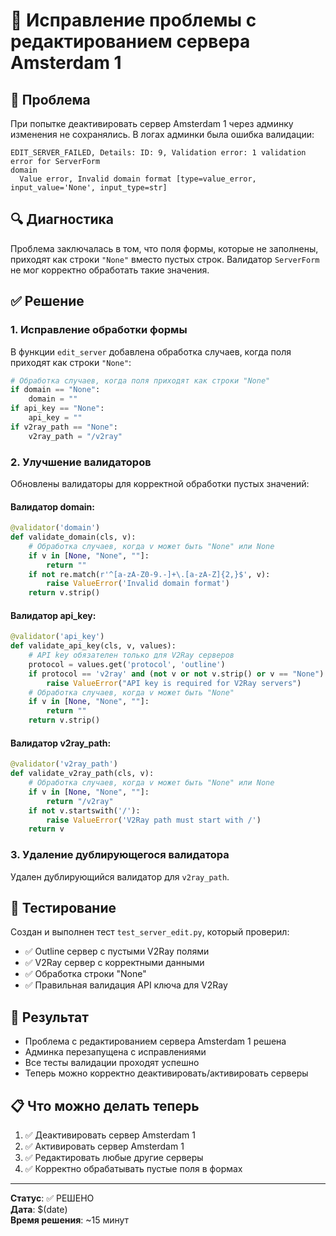 # 🔧 Исправление проблемы с редактированием сервера Amsterdam 1

## 🎯 Проблема
При попытке деактивировать сервер Amsterdam 1 через админку изменения не сохранялись. В логах админки была ошибка валидации:

```
EDIT_SERVER_FAILED, Details: ID: 9, Validation error: 1 validation error for ServerForm
domain
  Value error, Invalid domain format [type=value_error, input_value='None', input_type=str]
```

## 🔍 Диагностика
Проблема заключалась в том, что поля формы, которые не заполнены, приходят как строки `"None"` вместо пустых строк. Валидатор `ServerForm` не мог корректно обработать такие значения.

## ✅ Решение

### 1. Исправление обработки формы
В функции `edit_server` добавлена обработка случаев, когда поля приходят как строки `"None"`:

```python
# Обработка случаев, когда поля приходят как строки "None"
if domain == "None":
    domain = ""
if api_key == "None":
    api_key = ""
if v2ray_path == "None":
    v2ray_path = "/v2ray"
```

### 2. Улучшение валидаторов
Обновлены валидаторы для корректной обработки пустых значений:

#### Валидатор domain:
```python
@validator('domain')
def validate_domain(cls, v):
    # Обработка случаев, когда v может быть "None" или None
    if v in [None, "None", ""]:
        return ""
    if not re.match(r'^[a-zA-Z0-9.-]+\.[a-zA-Z]{2,}$', v):
        raise ValueError('Invalid domain format')
    return v.strip()
```

#### Валидатор api_key:
```python
@validator('api_key')
def validate_api_key(cls, v, values):
    # API key обязателен только для V2Ray серверов
    protocol = values.get('protocol', 'outline')
    if protocol == 'v2ray' and (not v or not v.strip() or v == "None"):
        raise ValueError("API key is required for V2Ray servers")
    # Обработка случаев, когда v может быть "None"
    if v in [None, "None", ""]:
        return ""
    return v.strip()
```

#### Валидатор v2ray_path:
```python
@validator('v2ray_path')
def validate_v2ray_path(cls, v):
    # Обработка случаев, когда v может быть "None" или None
    if v in [None, "None", ""]:
        return "/v2ray"
    if not v.startswith('/'):
        raise ValueError('V2Ray path must start with /')
    return v
```

### 3. Удаление дублирующегося валидатора
Удален дублирующийся валидатор для `v2ray_path`.

## 🧪 Тестирование
Создан и выполнен тест `test_server_edit.py`, который проверил:

- ✅ Outline сервер с пустыми V2Ray полями
- ✅ V2Ray сервер с корректными данными  
- ✅ Обработка строки "None"
- ✅ Правильная валидация API ключа для V2Ray

## 🚀 Результат
- Проблема с редактированием сервера Amsterdam 1 решена
- Админка перезапущена с исправлениями
- Все тесты валидации проходят успешно
- Теперь можно корректно деактивировать/активировать серверы

## 📋 Что можно делать теперь
1. ✅ Деактивировать сервер Amsterdam 1
2. ✅ Активировать сервер Amsterdam 1  
3. ✅ Редактировать любые другие серверы
4. ✅ Корректно обрабатывать пустые поля в формах

---

**Статус**: ✅ РЕШЕНО  
**Дата**: $(date)  
**Время решения**: ~15 минут
